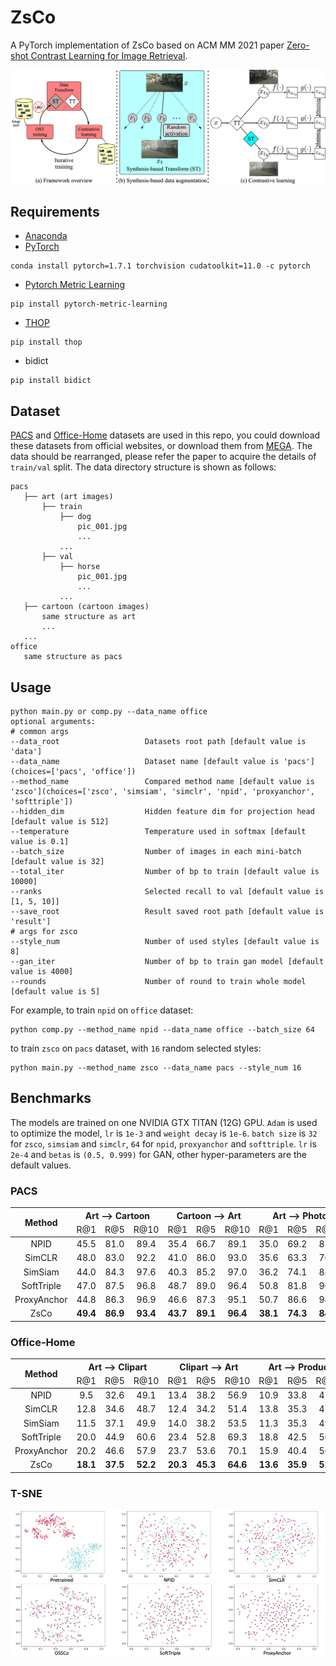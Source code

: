 # ZsCo

A PyTorch implementation of ZsCo based on ACM MM 2021 paper [Zero-shot Contrast Learning for Image Retrieval]().

![Network Architecture](result/structure.jpg)

## Requirements

- [Anaconda](https://www.anaconda.com/download/)
- [PyTorch](https://pytorch.org)

```
conda install pytorch=1.7.1 torchvision cudatoolkit=11.0 -c pytorch
```

- [Pytorch Metric Learning](https://kevinmusgrave.github.io/pytorch-metric-learning/)

```
pip install pytorch-metric-learning
```

- [THOP](https://github.com/Lyken17/pytorch-OpCounter)

```
pip install thop
```

- bidict

```
pip install bidict
```

## Dataset

[PACS](https://domaingeneralization.github.io) and [Office-Home](https://www.hemanthdv.org/officeHomeDataset.html)
datasets are used in this repo, you could download these datasets from official websites, or download them from
[MEGA](https://mega.nz/folder/M8RFgCzL#nLK35A45QVLCTFqqRzc3vQ). The data should be rearranged, please refer the paper to
acquire the details of `train/val` split. The data directory structure is shown as follows:

 ```
pacs
    ├── art (art images)
        ├── train
            ├── dog
                pic_001.jpg
                ...    
            ...  
        ├── val
            ├── horse
                pic_001.jpg
                ...    
            ...  
    ├── cartoon (cartoon images)
        same structure as art
        ...   
    ...        
office
    same structure as pacs
```

## Usage

```
python main.py or comp.py --data_name office
optional arguments:
# common args
--data_root                   Datasets root path [default value is 'data']
--data_name                   Dataset name [default value is 'pacs'](choices=['pacs', 'office'])
--method_name                 Compared method name [default value is 'zsco'](choices=['zsco', 'simsiam', 'simclr', 'npid', 'proxyanchor', 'softtriple'])
--hidden_dim                  Hidden feature dim for projection head [default value is 512]
--temperature                 Temperature used in softmax [default value is 0.1]
--batch_size                  Number of images in each mini-batch [default value is 32]
--total_iter                  Number of bp to train [default value is 10000]
--ranks                       Selected recall to val [default value is [1, 5, 10]]
--save_root                   Result saved root path [default value is 'result']
# args for zsco
--style_num                   Number of used styles [default value is 8]
--gan_iter                    Number of bp to train gan model [default value is 4000]
--rounds                      Number of round to train whole model [default value is 5]
```

For example, to train `npid` on `office` dataset:

```
python comp.py --method_name npid --data_name office --batch_size 64
```

to train `zsco` on `pacs` dataset, with `16` random selected styles:

```
python main.py --method_name zsco --data_name pacs --style_num 16
```

## Benchmarks

The models are trained on one NVIDIA GTX TITAN (12G) GPU. `Adam` is used to optimize the model, `lr` is `1e-3`
and `weight decay` is `1e-6`. `batch size` is `32` for `zsco`, `simsiam` and `simclr`, `64` for `npid`, `proxyanchor`
and `softtriple`. `lr` is `2e-4` and `betas` is `(0.5, 0.999)` for GAN, other hyper-parameters are the default values.

### PACS

<table>
<thead>
  <tr>
    <th rowspan="2">Method</th>
    <th colspan="3">Art --&gt; Cartoon</th>
    <th colspan="3">Cartoon --&gt; Art</th>
    <th colspan="3">Art --&gt; Photo</th>
    <th colspan="3">Photo --&gt; Art</th>
    <th colspan="3">Art --&gt; Sketch</th>
    <th colspan="3">Sketch --&gt; Art</th>
    <th colspan="3">Cartoon --&gt; Photo</th>
    <th colspan="3">Photo --&gt; Cartoon</th>
    <th colspan="3">Cartoon --&gt; Sketch</th>
    <th colspan="3">Sketch --&gt; Cartoon</th>
    <th colspan="3">Photo --&gt; Sketch</th>
    <th colspan="3">Sketch --&gt; Photo</th>    
    <th rowspan="2">Download</th>
  </tr>
  <tr>
    <td align="center">R@1</td>
    <td align="center">R@5</td>
    <td align="center">R@10</td>
    <td align="center">R@1</td>
    <td align="center">R@5</td>
    <td align="center">R@10</td>
    <td align="center">R@1</td>
    <td align="center">R@5</td>
    <td align="center">R@10</td>
    <td align="center">R@1</td>
    <td align="center">R@5</td>
    <td align="center">R@10</td>
    <td align="center">R@1</td>
    <td align="center">R@5</td>
    <td align="center">R@10</td>
    <td align="center">R@1</td>
    <td align="center">R@5</td>
    <td align="center">R@10</td>
    <td align="center">R@1</td>
    <td align="center">R@5</td>
    <td align="center">R@10</td>
    <td align="center">R@1</td>
    <td align="center">R@5</td>
    <td align="center">R@10</td>
    <td align="center">R@1</td>
    <td align="center">R@5</td>
    <td align="center">R@10</td>
    <td align="center">R@1</td>
    <td align="center">R@5</td>
    <td align="center">R@10</td>
    <td align="center">R@1</td>
    <td align="center">R@5</td>
    <td align="center">R@10</td>
    <td align="center">R@1</td>
    <td align="center">R@5</td>
    <td align="center">R@10</td>
  </tr>
</thead>
<tbody>
  <tr>
    <td align="center">NPID</td>
    <td align="center">45.5</td>
    <td align="center">81.0</td>
    <td align="center">89.4</td>
    <td align="center">35.4</td>
    <td align="center">66.7</td>
    <td align="center">89.1</td>
    <td align="center">35.0</td>
    <td align="center">69.2</td>
    <td align="center">81.7</td>
    <td align="center">38.6</td>
    <td align="center">85.0</td>
    <td align="center">95.2</td>
    <td align="center">25.7</td>
    <td align="center">42.5</td>
    <td align="center">47.4</td>
    <td align="center">79.1</td>
    <td align="center">84.8</td>
    <td align="center">84.8</td>
    <td align="center">35.0</td>
    <td align="center">71.9</td>
    <td align="center">93.4</td>
    <td align="center">45.0</td>
    <td align="center">79.5</td>
    <td align="center">87.4</td>
    <td align="center">37.2</td>
    <td align="center">50.2</td>
    <td align="center">51.8</td>
    <td align="center">44.1</td>
    <td align="center">91.6</td>
    <td align="center">92.6</td>
    <td align="center">26.2</td>
    <td align="center">39.6</td>
    <td align="center">44.7</td>
    <td align="center">58.6</td>
    <td align="center">84.8</td>
    <td align="center">97.4</td>
    <td align="center"><a href="https://pan.baidu.com/s/1PWLOBKWb8gUUibXOX9OQyA">hu2k</a></td>
  </tr>
  <tr>
    <td align="center">SimCLR</td>
    <td align="center">48.0</td>
    <td align="center">83.0</td>
    <td align="center">92.2</td>
    <td align="center">41.0</td>
    <td align="center">86.0</td>
    <td align="center">93.0</td>
    <td align="center">35.6</td>
    <td align="center">63.3</td>
    <td align="center">76.4</td>
    <td align="center">46.9</td>
    <td align="center">85.7</td>
    <td align="center">94.3</td>
    <td align="center">30.7</td>
    <td align="center">53.3</td>
    <td align="center">54.5</td>
    <td align="center">70.5</td>
    <td align="center">93.3</td>
    <td align="center">94.0</td>
    <td align="center">39.1</td>
    <td align="center">71.2</td>
    <td align="center">81.6</td>
    <td align="center">40.7</td>
    <td align="center">79.6</td>
    <td align="center">90.3</td>
    <td align="center">36.7</td>
    <td align="center">67.8</td>
    <td align="center">74.4</td>
    <td align="center">50.2</td>
    <td align="center">76.5</td>
    <td align="center">84.1</td>
    <td align="center">30.4</td>
    <td align="center">53.7</td>
    <td align="center">55.0</td>
    <td align="center">42.4</td>
    <td align="center">85.6</td>
    <td align="center">93.0</td>
    <td align="center"><a href="https://pan.baidu.com/s/1aJGLPODKE4cCHLZYDg96jA">4jvm</a></td>
  </tr>
  <tr>
    <td align="center">SimSiam</td>
    <td align="center">44.0</td>
    <td align="center">84.3</td>
    <td align="center">97.6</td>
    <td align="center">40.3</td>
    <td align="center">85.2</td>
    <td align="center">97.0</td>
    <td align="center">36.2</td>
    <td align="center">74.1</td>
    <td align="center">88.0</td>
    <td align="center">40.2</td>
    <td align="center">86.7</td>
    <td align="center">96.9</td>
    <td align="center">31.6</td>
    <td align="center">98.0</td>
    <td align="center">99.5</td>
    <td align="center">58.2</td>
    <td align="center">95.6</td>
    <td align="center">99.7</td>
    <td align="center">32.2</td>
    <td align="center">76.9</td>
    <td align="center">93.8</td>
    <td align="center">42.9</td>
    <td align="center">82.3</td>
    <td align="center">96.7</td>
    <td align="center">38.0</td>
    <td align="center">81.5</td>
    <td align="center">92.8</td>
    <td align="center">29.6</td>
    <td align="center">71.6</td>
    <td align="center">83.2</td>
    <td align="center">29.4</td>
    <td align="center">99.1</td>
    <td align="center">99.7</td>
    <td align="center">69.1</td>
    <td align="center">85.8</td>
    <td align="center">99.6</td>
    <td align="center"><a href="https://pan.baidu.com/s/1aJGLPODKE4cCHLZYDg96jA">4jvm</a></td>
  </tr>
  <tr>
    <td align="center">SoftTriple</td>
    <td align="center">47.0</td>
    <td align="center">87.5</td>
    <td align="center">96.8</td>
    <td align="center">48.7</td>
    <td align="center">89.0</td>
    <td align="center">96.4</td>
    <td align="center">50.8</td>
    <td align="center">81.8</td>
    <td align="center">90.9</td>
    <td align="center">56.5</td>
    <td align="center">90.5</td>
    <td align="center">96.7</td>
    <td align="center">42.8</td>
    <td align="center">73.0</td>
    <td align="center">89.0</td>
    <td align="center">69.5</td>
    <td align="center">95.6</td>
    <td align="center">98.8</td>
    <td align="center">48.8</td>
    <td align="center">84.5</td>
    <td align="center">92.6</td>
    <td align="center">51.5</td>
    <td align="center">87.6</td>
    <td align="center">96.2</td>
    <td align="center">49.6</td>
    <td align="center">78.2</td>
    <td align="center">91.3</td>
    <td align="center">56.4</td>
    <td align="center">90.3</td>
    <td align="center">97.7</td>
    <td align="center">53.5</td>
    <td align="center">78.4</td>
    <td align="center">91.4</td>
    <td align="center">61.2</td>
    <td align="center">93.0</td>
    <td align="center">98.7</td>
    <td align="center"><a href="https://pan.baidu.com/s/1mYIRpX4ABX9YVLs0gFJVmg">6we5</a></td>
  </tr>
  <tr>
    <td align="center">ProxyAnchor</td>
    <td align="center">44.8</td>
    <td align="center">86.3</td>
    <td align="center">96.9</td>
    <td align="center">46.6</td>
    <td align="center">87.3</td>
    <td align="center">95.1</td>
    <td align="center">50.7</td>
    <td align="center">86.6</td>
    <td align="center">94.8</td>
    <td align="center">55.7</td>
    <td align="center">90.3</td>
    <td align="center">96.2</td>
    <td align="center">43.9</td>
    <td align="center">79.5</td>
    <td align="center">90.3</td>
    <td align="center">59.2</td>
    <td align="center">95.3</td>
    <td align="center">98.8</td>
    <td align="center">44.8</td>
    <td align="center">78.6</td>
    <td align="center">88.9</td>
    <td align="center">43.7</td>
    <td align="center">85.1</td>
    <td align="center">95.8</td>
    <td align="center">46.4</td>
    <td align="center">77.4</td>
    <td align="center">86.3</td>
    <td align="center">61.5</td>
    <td align="center">92.3</td>
    <td align="center">97.4</td>
    <td align="center">41.9</td>
    <td align="center">83.2</td>
    <td align="center">93.6</td>
    <td align="center">40.6</td>
    <td align="center">84.1</td>
    <td align="center">95.5</td>
    <td align="center"><a href="https://pan.baidu.com/s/1aEQhoDH3ciAHESbzSfeR6Q">99k3</a></td>
  </tr>
  <tr>
    <td align="center">ZsCo</td>
    <td align="center"><b>49.4</b></td>
    <td align="center"><b>86.9</b></td>
    <td align="center"><b>93.4</b></td>
    <td align="center"><b>43.7</b></td>
    <td align="center"><b>89.1</b></td>
    <td align="center"><b>96.4</b></td>
    <td align="center"><b>38.1</b></td>
    <td align="center"><b>74.3</b></td>
    <td align="center"><b>84.7</b></td>
    <td align="center"><b>47.7</b></td>
    <td align="center"><b>87.8</b></td>
    <td align="center"><b>95.1</b></td>
    <td align="center"><b>31.1</b></td>
    <td align="center"><b>40.5</b></td>
    <td align="center"><b>55.4</b></td>
    <td align="center"><b>76.4</b></td>
    <td align="center"><b>94.6</b></td>
    <td align="center"><b>99.1</b></td>
    <td align="center"><b>42.7</b></td>
    <td align="center"><b>78.4</b></td>
    <td align="center"><b>88.6</b></td>
    <td align="center"><b>50.6</b></td>
    <td align="center"><b>82.5</b></td>
    <td align="center"><b>90.3</b></td>
    <td align="center"><b>33.6</b></td>
    <td align="center"><b>54.3</b></td>
    <td align="center"><b>74.5</b></td>
    <td align="center"><b>51.4</b></td>
    <td align="center"><b>87.5</b></td>
    <td align="center"><b>95.5</b></td>
    <td align="center"><b>27.9</b></td>
    <td align="center"><b>42.8</b></td>
    <td align="center"><b>59.4</b></td>
    <td align="center"><b>66.6</b></td>
    <td align="center"><b>94.0</b></td>
    <td align="center"><b>96.6</b></td>
    <td align="center"><a href="https://pan.baidu.com/s/19d3v1PTnX-Z3dH7ifeY1oA">cb2b</a></td>
  </tr>
</tbody>
</table>

### Office-Home

<table>
<thead>
  <tr>
    <th rowspan="2">Method</th>
    <th colspan="3">Art --&gt; Clipart</th>
    <th colspan="3">Clipart --&gt; Art</th>
    <th colspan="3">Art --&gt; Product</th>
    <th colspan="3">Product --&gt; Art</th>
    <th colspan="3">Art --&gt; Real</th>
    <th colspan="3">Real --&gt; Art</th>
    <th colspan="3">Clipart --&gt; Product</th>
    <th colspan="3">Product --&gt; Clipart</th>
    <th colspan="3">Clipart --&gt; Real</th>
    <th colspan="3">Real --&gt; Clipart</th>
    <th colspan="3">Product --&gt; Real</th>
    <th colspan="3">Real --&gt; Product</th>    
    <th rowspan="2">Download</th>
  </tr>
  <tr>
    <td align="center">R@1</td>
    <td align="center">R@5</td>
    <td align="center">R@10</td>
    <td align="center">R@1</td>
    <td align="center">R@5</td>
    <td align="center">R@10</td>
    <td align="center">R@1</td>
    <td align="center">R@5</td>
    <td align="center">R@10</td>
    <td align="center">R@1</td>
    <td align="center">R@5</td>
    <td align="center">R@10</td>
    <td align="center">R@1</td>
    <td align="center">R@5</td>
    <td align="center">R@10</td>
    <td align="center">R@1</td>
    <td align="center">R@5</td>
    <td align="center">R@10</td>
    <td align="center">R@1</td>
    <td align="center">R@5</td>
    <td align="center">R@10</td>
    <td align="center">R@1</td>
    <td align="center">R@5</td>
    <td align="center">R@10</td>
    <td align="center">R@1</td>
    <td align="center">R@5</td>
    <td align="center">R@10</td>
    <td align="center">R@1</td>
    <td align="center">R@5</td>
    <td align="center">R@10</td>
    <td align="center">R@1</td>
    <td align="center">R@5</td>
    <td align="center">R@10</td>
    <td align="center">R@1</td>
    <td align="center">R@5</td>
    <td align="center">R@10</td>
  </tr>
</thead>
<tbody>
  <tr>
    <td align="center">NPID</td>
    <td align="center">9.5</td>
    <td align="center">32.6</td>
    <td align="center">49.1</td>
    <td align="center">13.4</td>
    <td align="center">38.2</td>
    <td align="center">56.9</td>
    <td align="center">10.9</td>
    <td align="center">33.8</td>
    <td align="center">47.6</td>
    <td align="center">13.3</td>
    <td align="center">38.3</td>
    <td align="center">56.5</td>
    <td align="center">13.4</td>
    <td align="center">39.4</td>
    <td align="center">59.4</td>
    <td align="center">12.6</td>
    <td align="center">37.6</td>
    <td align="center">58.6</td>
    <td align="center">17.0</td>
    <td align="center">41.4</td>
    <td align="center">53.3</td>
    <td align="center">15.3</td>
    <td align="center">36.5</td>
    <td align="center">52.6</td>
    <td align="center">15.7</td>
    <td align="center">42.2</td>
    <td align="center">59.3</td>
    <td align="center">12.8</td>
    <td align="center">37.3</td>
    <td align="center">50.0</td>
    <td align="center">19.5</td>
    <td align="center">50.0</td>
    <td align="center">66.8</td>
    <td align="center">16.5</td>
    <td align="center">43.2</td>
    <td align="center">57.9</td>
    <td align="center"><a href="https://pan.baidu.com/s/1PWLOBKWb8gUUibXOX9OQyA">hu2k</a></td>
  </tr>
  <tr>
    <td align="center">SimCLR</td>
    <td align="center">12.8</td>
    <td align="center">34.6</td>
    <td align="center">48.7</td>
    <td align="center">12.4</td>
    <td align="center">34.2</td>
    <td align="center">51.4</td>
    <td align="center">13.8</td>
    <td align="center">35.3</td>
    <td align="center">47.8</td>
    <td align="center">14.9</td>
    <td align="center">41.4</td>
    <td align="center">56.8</td>
    <td align="center">12.6</td>
    <td align="center">42.5</td>
    <td align="center">60.6</td>
    <td align="center">13.7</td>
    <td align="center">39.8</td>
    <td align="center">58.6</td>
    <td align="center">14.1</td>
    <td align="center">36.0</td>
    <td align="center">51.2</td>
    <td align="center">12.7</td>
    <td align="center">37.1</td>
    <td align="center">52.3</td>
    <td align="center">17.9</td>
    <td align="center">45.1</td>
    <td align="center">61.4</td>
    <td align="center">12.9</td>
    <td align="center">40.0</td>
    <td align="center">56.6</td>
    <td align="center">18.1</td>
    <td align="center">47.7</td>
    <td align="center">63.8</td>
    <td align="center">17.2</td>
    <td align="center">42.4</td>
    <td align="center">56.6</td>
    <td align="center"><a href="https://pan.baidu.com/s/1aJGLPODKE4cCHLZYDg96jA">4jvm</a></td>
  </tr>
  <tr>
    <td align="center">SimSiam</td>
    <td align="center">11.5</td>
    <td align="center">37.1</td>
    <td align="center">49.9</td>
    <td align="center">14.0</td>
    <td align="center">38.2</td>
    <td align="center">53.5</td>
    <td align="center">11.3</td>
    <td align="center">35.3</td>
    <td align="center">49.9</td>
    <td align="center">11.0</td>
    <td align="center">32.5</td>
    <td align="center">53.8</td>
    <td align="center">13.2</td>
    <td align="center">36.9</td>
    <td align="center">58.1</td>
    <td align="center">11.0</td>
    <td align="center">35.4</td>
    <td align="center">55.5</td>
    <td align="center">15.2</td>
    <td align="center">37.0</td>
    <td align="center">54.0</td>
    <td align="center">14.9</td>
    <td align="center">38.9</td>
    <td align="center">56.6</td>
    <td align="center">13.2</td>
    <td align="center">43.2</td>
    <td align="center">61.0</td>
    <td align="center">15.9</td>
    <td align="center">37.9</td>
    <td align="center">54.1</td>
    <td align="center">18.0</td>
    <td align="center">46.2</td>
    <td align="center">65.0</td>
    <td align="center">15.7</td>
    <td align="center">38.4</td>
    <td align="center">54.1</td>
    <td align="center"><a href="https://pan.baidu.com/s/1aJGLPODKE4cCHLZYDg96jA">4jvm</a></td>
  </tr>
  <tr>
    <td align="center">SoftTriple</td>
    <td align="center">20.0</td>
    <td align="center">44.9</td>
    <td align="center">60.6</td>
    <td align="center">23.4</td>
    <td align="center">52.8</td>
    <td align="center">69.3</td>
    <td align="center">18.8</td>
    <td align="center">42.5</td>
    <td align="center">56.7</td>
    <td align="center">24.3</td>
    <td align="center">53.2</td>
    <td align="center">71.0</td>
    <td align="center">23.9</td>
    <td align="center">53.0</td>
    <td align="center">68.9</td>
    <td align="center">24.8</td>
    <td align="center">59.0</td>
    <td align="center">75.0</td>
    <td align="center">30.9</td>
    <td align="center">53.9</td>
    <td align="center">64.4</td>
    <td align="center">31.4</td>
    <td align="center">57.7</td>
    <td align="center">68.1</td>
    <td align="center">35.8</td>
    <td align="center">63.1</td>
    <td align="center">74.0</td>
    <td align="center">26.3</td>
    <td align="center">53.7</td>
    <td align="center">67.0</td>
    <td align="center">45.2</td>
    <td align="center">71.7</td>
    <td align="center">84.2</td>
    <td align="center">36.3</td>
    <td align="center">62.2</td>
    <td align="center">72.7</td>
    <td align="center"><a href="https://pan.baidu.com/s/1mYIRpX4ABX9YVLs0gFJVmg">6we5</a></td>
  </tr>
  <tr>
    <td align="center">ProxyAnchor</td>
    <td align="center">20.2</td>
    <td align="center">46.6</td>
    <td align="center">57.9</td>
    <td align="center">23.7</td>
    <td align="center">53.6</td>
    <td align="center">70.1</td>
    <td align="center">15.9</td>
    <td align="center">40.4</td>
    <td align="center">56.3</td>
    <td align="center">22.1</td>
    <td align="center">52.4</td>
    <td align="center">69.2</td>
    <td align="center">22.3</td>
    <td align="center">52.8</td>
    <td align="center">69.1</td>
    <td align="center">25.2</td>
    <td align="center">57.1</td>
    <td align="center">71.7</td>
    <td align="center">31.8</td>
    <td align="center">54.9</td>
    <td align="center">66.1</td>
    <td align="center">31.5</td>
    <td align="center">57.7</td>
    <td align="center">68.4</td>
    <td align="center">35.5</td>
    <td align="center">61.4</td>
    <td align="center">73.2</td>
    <td align="center">25.5</td>
    <td align="center">50.1</td>
    <td align="center">65.3</td>
    <td align="center">44.1</td>
    <td align="center">70.3</td>
    <td align="center">79.1</td>
    <td align="center">35.9</td>
    <td align="center">59.5</td>
    <td align="center">71.2</td>
    <td align="center"><a href="https://pan.baidu.com/s/1aEQhoDH3ciAHESbzSfeR6Q">99k3</a></td>
  </tr>
  <tr>
    <td align="center">ZsCo</td>
    <td align="center"><b>18.1</b></td>
    <td align="center"><b>37.5</b></td>
    <td align="center"><b>52.2</b></td>
    <td align="center"><b>20.3</b></td>
    <td align="center"><b>45.3</b></td>
    <td align="center"><b>64.6</b></td>
    <td align="center"><b>13.6</b></td>
    <td align="center"><b>35.9</b></td>
    <td align="center"><b>52.8</b></td>
    <td align="center"><b>14.9</b></td>
    <td align="center"><b>41.3</b></td>
    <td align="center"><b>61.4</b></td>
    <td align="center"><b>18.8</b></td>
    <td align="center"><b>44.1</b></td>
    <td align="center"><b>61.4</b></td>
    <td align="center"><b>17.8</b></td>
    <td align="center"><b>46.8</b></td>
    <td align="center"><b>63.9</b></td>
    <td align="center"><b>25.9</b></td>
    <td align="center"><b>48.3</b></td>
    <td align="center"><b>63.1</b></td>
    <td align="center"><b>26.8</b></td>
    <td align="center"><b>50.7</b></td>
    <td align="center"><b>64.8</b></td>
    <td align="center"><b>26.2</b></td>
    <td align="center"><b>58.7</b></td>
    <td align="center"><b>70.8</b></td>
    <td align="center"><b>19.6</b></td>
    <td align="center"><b>46.5</b></td>
    <td align="center"><b>61.1</b></td>
    <td align="center"><b>30.6</b></td>
    <td align="center"><b>59.9</b></td>
    <td align="center"><b>72.5</b></td>
    <td align="center"><b>23.9</b></td>
    <td align="center"><b>51.5</b></td>
    <td align="center"><b>64.3</b></td>
    <td align="center"><a href="https://pan.baidu.com/s/19d3v1PTnX-Z3dH7ifeY1oA">cb2b</a></td>
  </tr>
</tbody>
</table>

### T-SNE

![tsne](result/tsne.png)
